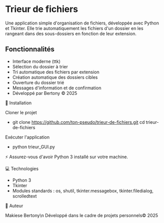 # Trieur de fichiers

Une application simple d'organisation de fichiers, développée avec Python et Tkinter. 
Elle trie automatiquement les fichiers d'un dossier en les rangeant dans des sous-dossiers en fonction de leur extension.

## Fonctionnalités
- Interface moderne (ttk)
- Sélection du dossier à trier
- Tri automatique des fichiers par extension
- Création automatique des dossiers cibles
- Ouverture du dossier trié
- Messages d'information et de confirmation
- Développé par Bertony © 2025

🚀 Installation

Cloner le projet
- git clone https://github.com/ton-pseudo/trieur-de-fichiers.git
cd trieur-de-fichiers

Exécuter l'application
- python trieur_GUI.py

⚡ Assurez-vous d'avoir Python 3 installé sur votre machine.



💻 Technologies

- Python 3
- Tkinter
- Modules standards : os, shutil, tkinter.messagebox, tkinter.filedialog, scrolledtext


👤 Auteur

Makiese Bertony\n
Développé dans le cadre de projets personnels© 2025

